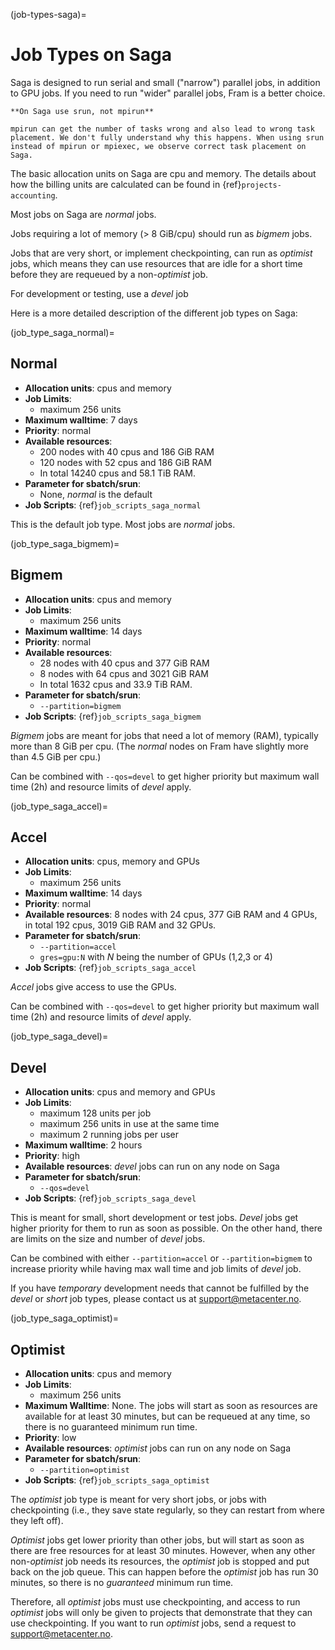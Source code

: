 (job-types-saga)=

# Job Types on Saga

Saga is designed to run serial and small ("narrow") parallel jobs, in
addition to GPU jobs.  If you need to run "wider" parallel jobs, Fram
is a better choice.

```{warning}
**On Saga use srun, not mpirun**
     
mpirun can get the number of tasks wrong and also lead to wrong task    
placement. We don't fully understand why this happens. When using srun    
instead of mpirun or mpiexec, we observe correct task placement on Saga.      
```

The basic allocation units on Saga are cpu and memory.
The details about how the billing units are calculated can be found
in {ref}`projects-accounting`.

Most jobs on Saga are *normal* jobs.

Jobs requiring a lot of memory (> 8 GiB/cpu) should run as *bigmem*
jobs.

Jobs that are very short, or implement checkpointing, can run as
*optimist* jobs, which means they can use resources that are idle for
a short time before they are requeued by a non-*optimist* job.

For development or testing, use a *devel* job

Here is a more detailed description of the different job types on
Saga:


(job_type_saga_normal)=

## Normal

- __Allocation units__: cpus and memory
- __Job Limits__:
    - maximum 256 units
- __Maximum walltime__: 7 days
- __Priority__: normal
- __Available resources__:
    - 200 nodes with 40 cpus and 186 GiB RAM
	- 120 nodes with 52 cpus and 186 GiB RAM
	- In total 14240 cpus and 58.1 TiB RAM.
- __Parameter for sbatch/srun__:
    - None, _normal_ is the default
- __Job Scripts__: {ref}`job_scripts_saga_normal`

This is the default job type.  Most jobs are *normal* jobs.


(job_type_saga_bigmem)=

## Bigmem

- __Allocation units__: cpus and memory
- __Job Limits__:
    - maximum 256 units
- __Maximum walltime__: 14 days
- __Priority__: normal
- __Available resources__:
    - 28 nodes with 40 cpus and 377 GiB RAM
    - 8 nodes with 64 cpus and 3021 GiB RAM
	- In total 1632 cpus and 33.9 TiB RAM.
- __Parameter for sbatch/srun__:
    - `--partition=bigmem`
- __Job Scripts__: {ref}`job_scripts_saga_bigmem`

*Bigmem* jobs are meant for jobs that need a lot of memory (RAM),
typically more than 8 GiB per cpu.  (The _normal_ nodes on Fram have
slightly more than 4.5 GiB per cpu.)

Can be combined with `--qos=devel` to get higher priority but maximum wall time (2h) 
and resource limits of _devel_ apply.


(job_type_saga_accel)=

## Accel

- __Allocation units__: cpus, memory and GPUs
- __Job Limits__:
    - maximum 256 units
- __Maximum walltime__: 14 days
- __Priority__: normal
- __Available resources__: 8 nodes with 24 cpus, 377 GiB RAM and 4
  GPUs, in total 192 cpus, 3019 GiB RAM and 32 GPUs.
- __Parameter for sbatch/srun__: 
    - `--partition=accel`
    - `gres=gpu:N` with _N_ being the number of GPUs (1,2,3 or 4)
- __Job Scripts__: {ref}`job_scripts_saga_accel`

*Accel* jobs give access to use the GPUs.

Can be combined with `--qos=devel` to get higher priority but maximum wall time (2h) 
and resource limits of _devel_ apply.


(job_type_saga_devel)=

## Devel

- __Allocation units__: cpus and memory and GPUs
- __Job Limits__:
    - maximum 128 units per job
    - maximum 256 units in use at the same time
    - maximum 2 running jobs per user
- __Maximum walltime__: 2 hours
- __Priority__: high
- __Available resources__: *devel* jobs can run on any node on Saga
- __Parameter for sbatch/srun__: 
    - `--qos=devel`
- __Job Scripts__: {ref}`job_scripts_saga_devel`

This is meant for small, short development or test jobs.  *Devel* jobs
get higher priority for them to run as soon as possible.  On the other
hand, there are limits on the size and number of _devel_ jobs.

Can be combined with either `--partition=accel` or `--partition=bigmem` to increase
priority while having max wall time and job limits of _devel_ job.

If you have _temporary_ development needs that cannot be fulfilled by
the _devel_ or _short_ job types, please contact us at
[support@metacenter.no](mailto:support@metacenter.no).


(job_type_saga_optimist)=

## Optimist

- __Allocation units__: cpus and memory
- __Job Limits__:
    - maximum 256 units
- __Maximum Walltime__: None.  The jobs will start as soon as
  resources are available for at least 30 minutes, but can be
  requeued at any time, so there is no guaranteed minimum run time.
- __Priority__: low
- __Available resources__: *optimist* jobs can run on any node on Saga
- __Parameter for sbatch/srun__: 
    - `--partition=optimist`
- __Job Scripts__: {ref}`job_scripts_saga_optimist`

The _optimist_ job type is meant for very short jobs, or jobs with
checkpointing (i.e., they save state regularly, so they can restart
from where they left off).

_Optimist_ jobs get lower priority than other jobs, but will start as
soon as there are free resources for at least 30 minutes.  However,
when any other non-_optimist_ job needs its resources, the _optimist_
job is stopped and put back on the job queue.  This can happen before
the _optimist_ job has run 30 minutes, so there is no _guaranteed_
minimum run time.

Therefore, all _optimist_ jobs must use checkpointing, and access to
run _optimist_ jobs will only be given to projects that demonstrate
that they can use checkpointing.  If you want to run _optimist_ jobs,
send a request to [support@metacenter.no](mailto:support@metacenter.no).
